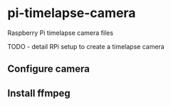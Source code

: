 # pi-timelapse-camera
Raspberry Pi timelapse camera files

TODO - detail RPi setup to create a timelapse camera

## Configure camera
## Install ffmpeg
